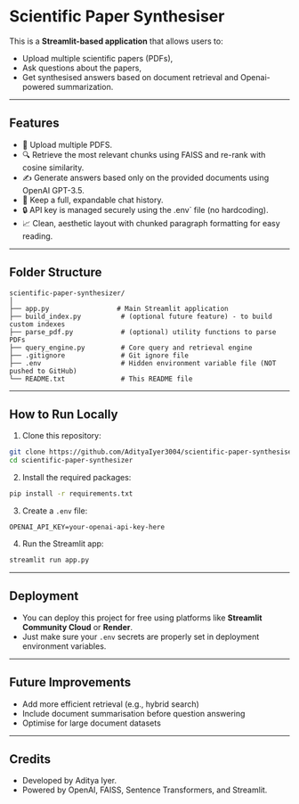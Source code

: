 
# Scientific Paper Synthesiser

This is a **Streamlit-based application** that allows users to:
- Upload multiple scientific papers (PDFs),
- Ask questions about the papers,
- Get synthesised answers based on document retrieval and Openai-powered summarization.

---

## Features
- 📄 Upload multiple PDFS.
- 🔍 Retrieve the most relevant chunks using FAISS and re-rank with cosine similarity.
- ✍️ Generate answers based only on the provided documents using OpenAI GPT-3.5.
- 🧠 Keep a full, expandable chat history.
- 🔒 API key is managed securely using the .env` file (no hardcoding).
- 📈 Clean, aesthetic layout with chunked paragraph formatting for easy reading.

---

## Folder Structure
```
scientific-paper-synthesizer/
│
├── app.py                 # Main Streamlit application
├── build_index.py          # (optional future feature) - to build custom indexes
├── parse_pdf.py            # (optional) utility functions to parse PDFs
├── query_engine.py         # Core query and retrieval engine
├── .gitignore              # Git ignore file
├── .env                    # Hidden environment variable file (NOT pushed to GitHub)
└── README.txt              # This README file
```

---

## How to Run Locally

1. Clone this repository:

```bash
git clone https://github.com/AdityaIyer3004/scientific-paper-synthesiser.git
cd scientific-paper-synthesizer
```

2. Install the required packages:

```bash
pip install -r requirements.txt
```

3. Create a `.env` file:

```
OPENAI_API_KEY=your-openai-api-key-here
```

4. Run the Streamlit app:

```bash
streamlit run app.py
```

---

## Deployment

- You can deploy this project for free using platforms like **Streamlit Community Cloud** or **Render**.
- Just make sure your `.env` secrets are properly set in deployment environment variables.

---

## Future Improvements
- Add more efficient retrieval (e.g., hybrid search)
- Include document summarisation before question answering
- Optimise for large document datasets

---

## Credits
- Developed by Aditya Iyer.
- Powered by OpenAI, FAISS, Sentence Transformers, and Streamlit.

